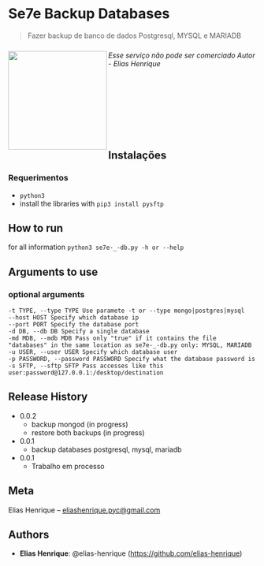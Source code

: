 # Se7e Backup Databases
> Fazer backup de banco de dados Postgresql, MYSQL e MARIADB
###


<img align="left" width="200" height="200" src="https://user-images.githubusercontent.com/55928280/159481331-5ee9d7fc-bc0a-4267-8747-1a9dbbb28108.png">


_Esse serviço não pode ser comerciado Autor_ - _Elias Henrique_
<br><br><br><br><br><br><br><br><br>

## Instalações
### Requerimentos
  * `python3`
  * install the libraries with `pip3 install pysftp`


## How to run 

for all information `python3 se7e-_-db.py -h or --help`


## Arguments to use
### optional arguments
    -t TYPE, --type TYPE Use paramete -t or --type mongo|postgres|mysql
    --host HOST Specify which database ip
    --port PORT Specify the database port
    -d DB, --db DB Specify a single database
    -md MDB, --mdb MDB Pass only "true" if it contains the file "databases" in the same location as se7e-_-db.py only: MYSQL, MARIADB
    -u USER, --user USER Specify which database user
    -p PASSWORD, --password PASSWORD Specify what the database password is
    -s SFTP, --sftp SFTP Pass accesses like this user:password@127.0.0.1:/desktop/destination


## Release History
* 0.0.2
    * backup mongod (in progress)
    * restore both backups (in progress)
* 0.0.1
   * backup databases postgresql, mysql, mariadb
* 0.0.1
    * Trabalho em processo

## Meta

Elias Henrique – [eliashenrique.pyc@gmail.com](https://mail.google.com/mail/u/0/#inbox?compose=new)


## Authors
 
* **Elias Henrique**: @elias-henrique (https://github.com/elias-henrique)

